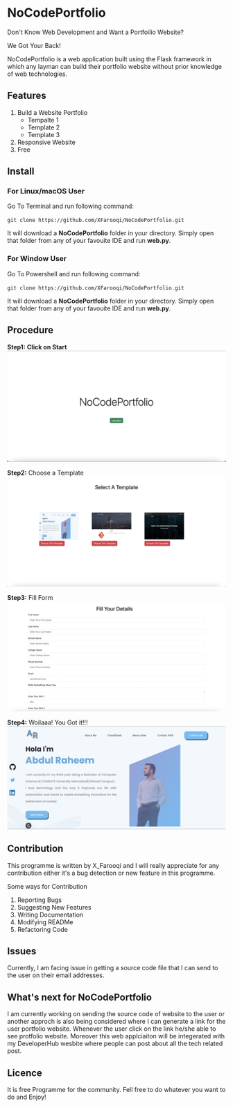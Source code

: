 # NoCodePortfolio

Don't Know Web Development and Want a Portfoilio Website?

We Got Your Back!

NoCodePortfolio is a web application built using the Flask framework in which any layman can build their portfolio website without prior knowledge of web technologies.

## Features

1. Build a Website Portfolio
    - Tempalte 1
    - Template 2
    - Template 3
2. Responsive Website
3. Free


## Install

### For Linux/macOS User

Go To Terminal and run following command:

`git clone https://github.com/XFarooqi/NoCodePortfolio.git`

It will download a **NoCodePortfolio** folder in your directory. Simply open that folder from any of your favouite IDE and run **web.py**.

### For Window User

Go To Powershell and run following command:

`git clone https://github.com/XFarooqi/NoCodePortfolio.git`

It will download a **NoCodePortfolio** folder in your directory. Simply open that folder from any of your favouite IDE and run **web.py**.

## Procedure

**Step1:** **Click on Start**
![Portfolio](https://raw.githubusercontent.com/XFarooqi/NoCodePortfolio/main/static/DocImages/1.png)

**Step2:** Choose a Template
![Portfolio](https://raw.githubusercontent.com/XFarooqi/NoCodePortfolio/main/static/DocImages/2.png)

**Step3:** Fill Form
![Portfolio](https://raw.githubusercontent.com/XFarooqi/NoCodePortfolio/main/static/DocImages/3.png)

**Step4:** Woilaaa! You Got it!!!
![Portfolio](https://raw.githubusercontent.com/XFarooqi/NoCodePortfolio/main/static/Template1.png)


## Contribution
This programme is written by X_Farooqi and I will really appreciate for any contribution either it's a bug detection or new feature in this programme.

 Some ways for Contribution

1. Reporting Bugs
2. Suggesting New Features
3. Writing Documentation
4. Modifying READMe
5. Refactoring Code

## Issues


Currently, I am facing issue in getting a source code file that I can send to the user on their email addresses.

## What's next for NoCodePortfolio

I am currently working on sending the source code of website to the user or another approch is also being considered where I can generate a link for the user portfolio website. Whenever the user click on the link he/she able to see protfolio website.
Moreover this web applciaiton will be integerated with my DeveloperHub wesbite where people can post about all the tech related post.
## Licence

It is free Programme for the community. Fell free to do whatever you want to do and Enjoy!


